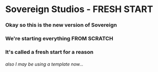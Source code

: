 # Sovereign Studios - FRESH START
### Okay so this is the new version of Sovereign
### We're starting everything FROM SCRATCH
### It's called a fresh start for a reason
###### also I may be using a template now...
